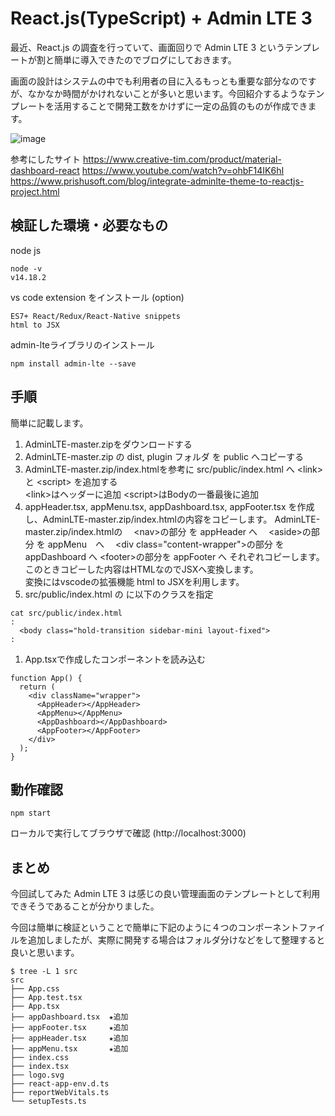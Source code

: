 # React.js(TypeScript) + Admin LTE 3

最近、React.js の調査を行っていて、画面回りで Admin LTE 3 というテンプレートが割と簡単に導入できたのでブログにしておきます。

画面の設計はシステムの中でも利用者の目に入るもっとも重要な部分なのですが、なかなか時間がかけれないことが多いと思います。今回紹介するようなテンプレートを活用することで開発工数をかけずに一定の品質のものが作成できます。

![image](../doc/adminTLE-sample.gif)

参考にしたサイト
https://www.creative-tim.com/product/material-dashboard-react
https://www.youtube.com/watch?v=ohbF14IK6hI
https://www.prishusoft.com/blog/integrate-adminlte-theme-to-reactjs-project.html

## 検証した環境・必要なもの

node js
```
node -v
v14.18.2
```

vs code extension をインストール (option)
```
ES7+ React/Redux/React-Native snippets
html to JSX
```

admin-lteライブラリのインストール
```
npm install admin-lte --save
````

## 手順

簡単に記載します。

1. AdminLTE-master.zipをダウンロードする
1. AdminLTE-master.zip の dist, plugin フォルダ を public へコピーする
1. AdminLTE-master.zip/index.htmlを参考に src/public/index.html へ \<link\> と \<script\> を追加する  
  \<link\>はヘッダーに追加
  \<script\>はBodyの一番最後に追加
1. appHeader.tsx, appMenu.tsx, appDashboard.tsx, appFooter.tsx を作成し、AdminLTE-master.zip/index.htmlの内容をコピーします。
AdminLTE-master.zip/index.htmlの
　\<nav\>の部分 を appHeader へ
　\<aside\>の部分 を appMenu　へ
　\<div class="content-wrapper"\>の部分 を appDashboard へ
  \<footer\>の部分を appFooter へ
  それぞれコピーします。  
  このときコピーした内容はHTMLなのでJSXへ変換します。  
  変換にはvscodeの拡張機能 html to JSXを利用します。
1. src/public/index.html の<body> に以下のクラスを指定 
```
cat src/public/index.html
:
  <body class="hold-transition sidebar-mini layout-fixed">
:
```
1. App.tsxで作成したコンポーネントを読み込む
```
function App() {
  return (
    <div className="wrapper">
      <AppHeader></AppHeader>
      <AppMenu></AppMenu>
      <AppDashboard></AppDashboard>      
      <AppFooter></AppFooter>
    </div>
  );
}
```

## 動作確認
```
npm start
```
ローカルで実行してブラウザで確認 (http://localhost:3000)

## まとめ
今回試してみた Admin LTE 3 は感じの良い管理画面のテンプレートとして利用できそうであることが分かりました。  

今回は簡単に検証ということで簡単に下記のように４つのコンポーネントファイルを追加しましたが、実際に開発する場合はフォルダ分けなどをして整理すると良いと思います。

```
$ tree -L 1 src
src
├── App.css
├── App.test.tsx
├── App.tsx
├── appDashboard.tsx  ★追加
├── appFooter.tsx     ★追加
├── appHeader.tsx     ★追加
├── appMenu.tsx       ★追加
├── index.css
├── index.tsx
├── logo.svg
├── react-app-env.d.ts
├── reportWebVitals.ts
└── setupTests.ts
```
